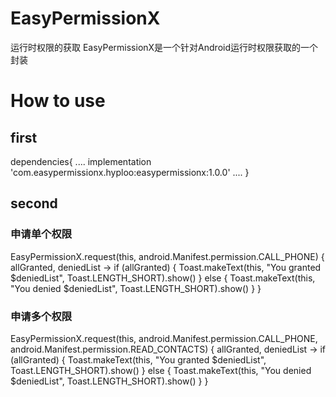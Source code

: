 # EasyPermissionX
运行时权限的获取
EasyPermissionX是一个针对Android运行时权限获取的一个封装

# How to use

## first

dependencies{
....
   implementation 'com.easypermissionx.hyploo:easypermissionx:1.0.0'
....
}

## second

### 申请单个权限
 EasyPermissionX.request(this, android.Manifest.permission.CALL_PHONE) { allGranted,         deniedList ->
       if (allGranted) {
           Toast.makeText(this, "You granted $deniedList", Toast.LENGTH_SHORT).show()
                } else {
               Toast.makeText(this, "You denied $deniedList", Toast.LENGTH_SHORT).show()
                }
            }
 
 ### 申请多个权限
 EasyPermissionX.request(this, android.Manifest.permission.CALL_PHONE,
                                android.Manifest.permission.READ_CONTACTS) { allGranted,     deniedList ->
        if (allGranted) {
           Toast.makeText(this, "You granted $deniedList", Toast.LENGTH_SHORT).show()
                } else {
               Toast.makeText(this, "You denied $deniedList", Toast.LENGTH_SHORT).show()
                }
            }
